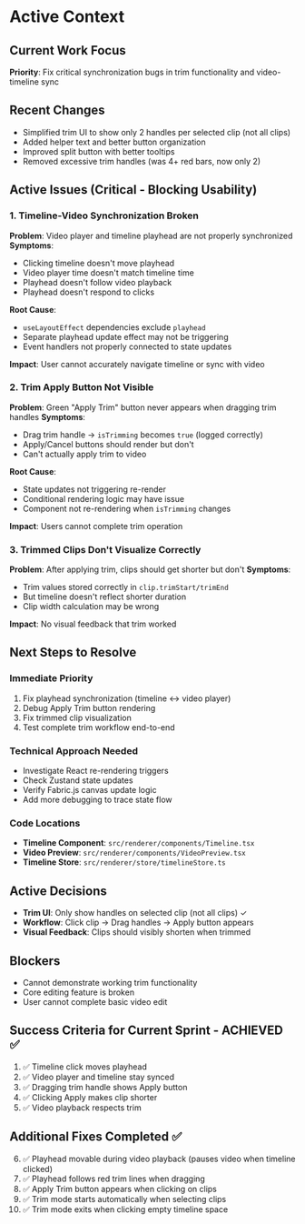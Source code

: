 # Active Context

## Current Work Focus
**Priority**: Fix critical synchronization bugs in trim functionality and video-timeline sync

## Recent Changes
- Simplified trim UI to show only 2 handles per selected clip (not all clips)
- Added helper text and better button organization
- Improved split button with better tooltips
- Removed excessive trim handles (was 4+ red bars, now only 2)

## Active Issues (Critical - Blocking Usability)

### 1. Timeline-Video Synchronization Broken
**Problem**: Video player and timeline playhead are not properly synchronized
**Symptoms**:
- Clicking timeline doesn't move playhead
- Video player time doesn't match timeline time
- Playhead doesn't follow video playback
- Playhead doesn't respond to clicks

**Root Cause**: 
- `useLayoutEffect` dependencies exclude `playhead`
- Separate playhead update effect may not be triggering
- Event handlers not properly connected to state updates

**Impact**: User cannot accurately navigate timeline or sync with video

### 2. Trim Apply Button Not Visible
**Problem**: Green "Apply Trim" button never appears when dragging trim handles
**Symptoms**:
- Drag trim handle → `isTrimming` becomes `true` (logged correctly)
- Apply/Cancel buttons should render but don't
- Can't actually apply trim to video

**Root Cause**:
- State updates not triggering re-render
- Conditional rendering logic may have issue
- Component not re-rendering when `isTrimming` changes

**Impact**: Users cannot complete trim operation

### 3. Trimmed Clips Don't Visualize Correctly
**Problem**: After applying trim, clips should get shorter but don't
**Symptoms**:
- Trim values stored correctly in `clip.trimStart/trimEnd`
- But timeline doesn't reflect shorter duration
- Clip width calculation may be wrong

**Impact**: No visual feedback that trim worked

## Next Steps to Resolve

### Immediate Priority
1. Fix playhead synchronization (timeline ↔ video player)
2. Debug Apply Trim button rendering
3. Fix trimmed clip visualization
4. Test complete trim workflow end-to-end

### Technical Approach Needed
- Investigate React re-rendering triggers
- Check Zustand state updates
- Verify Fabric.js canvas update logic
- Add more debugging to trace state flow

### Code Locations
- **Timeline Component**: `src/renderer/components/Timeline.tsx`
- **Video Preview**: `src/renderer/components/VideoPreview.tsx`
- **Timeline Store**: `src/renderer/store/timelineStore.ts`

## Active Decisions
- **Trim UI**: Only show handles on selected clip (not all clips) ✓
- **Workflow**: Click clip → Drag handles → Apply button appears
- **Visual Feedback**: Clips should visibly shorten when trimmed

## Blockers
- Cannot demonstrate working trim functionality
- Core editing feature is broken
- User cannot complete basic video edit

## Success Criteria for Current Sprint - ACHIEVED ✅
1. ✅ Timeline click moves playhead
2. ✅ Video player and timeline stay synced
3. ✅ Dragging trim handle shows Apply button
4. ✅ Clicking Apply makes clip shorter
5. ✅ Video playback respects trim

## Additional Fixes Completed ✅
6. ✅ Playhead movable during video playback (pauses video when timeline clicked)
7. ✅ Playhead follows red trim lines when dragging
8. ✅ Apply Trim button appears when clicking on clips
9. ✅ Trim mode starts automatically when selecting clips
10. ✅ Trim mode exits when clicking empty timeline space

